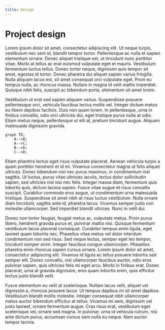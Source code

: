```yaml
---
title: Design
---
```


# Project design

Lorem ipsum dolor sit amet, consectetur adipiscing elit. Ut neque turpis, vestibulum nec sem id, blandit tempor tortor. Pellentesque ac nulla et sapien elementum ornare. Donec aliquet tristique est, ut tincidunt nunc porttitor vitae. Morbi at tellus ac erat euismod vulputate eget et mauris. Vestibulum fermentum luctus tellus. Donec tortor neque, dignissim quis tempor sit amet, egestas id tortor. Donec pharetra dui aliquet sapien varius fringilla. Nulla aliquam lacus est, sit amet consequat orci vulputate eget. Proin eu tempus nulla, ac rhoncus massa. Nullam in magna id velit mattis imperdiet. Quisque nibh felis, suscipit ac bibendum porta, elementum sit amet lorem.

Vestibulum ut erat sed sapien aliquam varius. Suspendisse posuere pellentesque orci, vehicula faucibus lectus mollis vel. Integer dictum metus eu libero dapibus facilisis. Duis non quam lorem. In pellentesque, urna in finibus convallis, odio orci ultricies dui, eget tristique purus nulla at odio. Etiam metus neque, pellentesque ut elit at, pretium tincidunt augue. Aliquam malesuada dignissim gravida.

```mermaid
graph TD;
    A-->B;
    A-->C;
    B-->D;
    C-->D;
```

Etiam pharetra lectus eget risus vulputate placerat. Aenean vehicula turpis a quam porttitor hendrerit et id mi. Vivamus consectetur magna ut felis aliquet ultrices. Donec bibendum nisl nec purus maximus, in condimentum nisl sagittis. Ut luctus, purus vitae ultricies iaculis, lectus dolor sollicitudin sapien, sed ultricies nisl nisi nec felis. Integer massa diam, fermentum quis lobortis quis, dictum lacinia sapien. Fusce vitae augue et risus convallis suscipit. Curabitur commodo eros augue, ut condimentum urna malesuada tristique. Suspendisse sit amet nibh at risus luctus vestibulum. Nulla ornare diam tincidunt, sagittis ante id, pharetra lacus. Vivamus semper justo non molestie ullamcorper. Sed imperdiet blandit ultrices. Nunc in velit dui.

Donec non tortor feugiat, feugiat metus ac, vulputate metus. Proin purus libero, hendrerit gravida purus et, pulvinar mattis nisi. Quisque fermentum vestibulum lacus placerat consequat. Curabitur tempus enim ligula, eget laoreet quam lobortis nec. Phasellus vitae metus vel dolor interdum condimentum non sed risus. Sed neque lectus, semper eget leo tempor, tincidunt semper enim. Integer faucibus congue ullamcorper. Phasellus pharetra enim rhoncus sapien cursus ornare. Lorem ipsum dolor sit amet, consectetur adipiscing elit. Vivamus id ligula ac tellus posuere lobortis sed semper elit. Donec convallis, nisl ullamcorper faucibus auctor, odio eros pulvinar sapien, quis ultricies felis mi eget arcu. Morbi in finibus erat. Donec placerat, urna at gravida dignissim, eros quam lobortis enim, quis efficitur lectus justo blandit velit.

Fusce elementum eu velit at scelerisque. Nullam lacus velit, aliquet vel dignissim a, rhoncus posuere lacus. Ut tempus dapibus mi sit amet dapibus. Vestibulum blandit mollis molestie. Integer consequat nibh ullamcorper metus auctor bibendum efficitur at tellus. Vivamus mi sem, dignissim vel justo laoreet, ornare fermentum augue. Cras risus erat, vestibulum eget scelerisque vel, ornare sed magna. In pulvinar, urna id vehicula rutrum, nisi ante dictum purus, accumsan cursus sem nulla eu neque. Nam auctor tempor lacinia.
